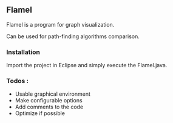 ## Flamel

Flamel is a program for graph visualization.

Can be used for path-finding algorithms comparison.

### Installation

Import the project in Eclipse and simply execute the Flamel.java.

### Todos :
* Usable graphical environment
* Make configurable options
* Add comments to the code
* Optimize if possible
